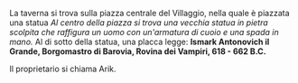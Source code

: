 La taverna si trova sulla piazza centrale del Villaggio, nella quale è piazzata una statua
*Al centro della piazza si trova una vecchia statua in pietra scolpita che raffigura un uomo con un'armatura di cuoio e una spada in mano.*
Al di sotto della statua, una placca legge: **Ismark Antonovich il Grande, Borgomastro di Barovia, Rovina dei Vampiri, 618 - 662 B.C.**

Il proprietario si chiama Arik.

